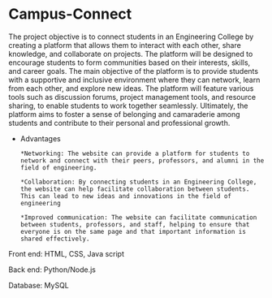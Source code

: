 # Campus-Connect

The project objective is to connect students in an Engineering College by creating a platform that allows them to interact with each other, share knowledge, and collaborate on projects. The platform will be designed to encourage students to form communities based on their interests, skills, and career goals. The main objective of the platform is to provide students with a supportive and inclusive environment where they can network, learn from each other, and explore new ideas. The platform will feature various tools such as discussion forums, project management tools, and resource sharing, to enable students to work together seamlessly. Ultimately, the platform aims to foster a sense of belonging and camaraderie among students and contribute to their personal and professional growth.

- Advantages

      *Networking: The website can provide a platform for students to network and connect with their peers, professors, and alumni in the field of engineering.
      
      *Collaboration: By connecting students in an Engineering College, the website can help facilitate collaboration between students. This can lead to new ideas and innovations in the field of engineering
      
      *Improved communication: The website can facilitate communication between students, professors, and staff, helping to ensure that everyone is on the same page and that important information is shared effectively.

Front end: HTML, CSS, Java script

Back end: Python/Node.js

Database: MySQL
